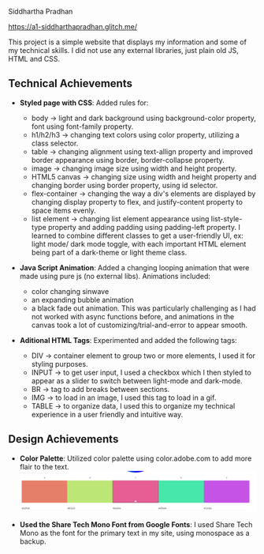 Siddhartha Pradhan

https://a1-siddharthapradhan.glitch.me/

This project is a simple website that displays my information and some of my technical skills. I did not use any external libraries, just plain old JS, HTML and CSS.

## Technical Achievements
- **Styled page with CSS**: Added rules for:
    - body -> light and dark background using background-color property, font using font-family property.
    - h1/h2/h3 -> changing text colors using color property, utilizing a class selector.
    - table -> changing alignment using text-allign property and improved border appearance using border, border-collapse property.
    - image -> changing image size using width and height property.
    - HTML5 canvas -> changing size using width and height property and changing border using border property, using id selector.
    - flex-container -> changing the way a div's elements are displayed by changing display property to flex, and justify-content property to space items evenly.
    - list element -> changing list element appearance using list-style-type property and adding padding using padding-left property.
I learned to combine different classes to get a user-friendly UI, ex: light mode/ dark mode toggle, with each important HTML element being part of a dark-theme or light theme class.

- **Java Script Animation**: Added a changing looping animation that were made using pure js (no external libs). Animations included:
    - color changing sinwave
    - an expanding bubble animation 
    - a black fade out animation. 
This was particularly challenging as I had not worked with async functions before, and animations in the canvas took a lot of customizing/trial-and-error to appear smooth.
    

- **Aditional HTML Tags**: Experimented and added the following tags:
    - DIV -> container element to group two or more elements, I used it for styling purposes.
    - INPUT -> to get user input, I used a checkbox which I then styled to appear as a slider to switch between light-mode and dark-mode.
    - BR -> tag to add breaks between sections.
    - IMG -> to load in an image, I used this tag to load in a gif.
    - TABLE -> to organize data, I used this to organize my technical experience in a user friendly and intuitive way.
    

## Design Achievements
- **Color Palette**: Utilized color palette using color.adobe.com to add more flair to the text.
![This is my color palette](colorWheel.png)

- **Used the Share Tech Mono Font from Google Fonts**: I used Share Tech Mono as the font for the primary text in my site, using monospace as a backup.
